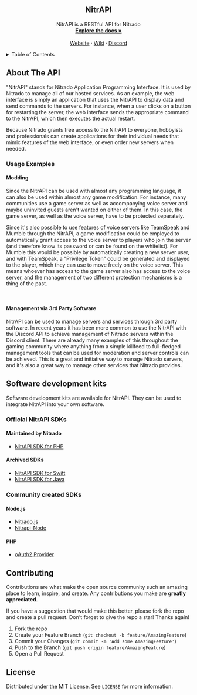 <!--
*** Thanks for checking out the NitrAPI README. If you have a suggestion
*** that would make this better, please fork the repo and create a pull request
*** Don't forget to give the repo a star!
*** Thanks again! Now go create something AMAZING! :D
-->

<br />
<div align="center">
  <h2 align="center">NitrAPI</h2>

  <p align="center">
    NitrAPI is a RESTful API for Nitrado
    <br />
    <a href="https://doc.nitrado.net/"><strong>Explore the docs »</strong></a>
    <br />
    <br />
    <a href="https://server.nitrado.net">Website</a>
    ·
    <a href="https://wiki.nitrado.net/en">Wiki</a>
    ·
    <a href="https://discord.com/invite/nitrado">Discord</a>
  </p>
</div>

<details>
  <summary>Table of Contents</summary>
  <ol>
    <li>
      <a href="#about-the-api">About The API</a>
      <ul>
        <li>
          <a href="#usage-examples">Usage Examples</a>
          <ul>
            <li><a href="#modding">Modding</a></li>
            <li>
              <a href="#management-via-3rd-party-software"
                >Management via 3rd Party Software</a
              >
            </li>
          </ul>
        </li>
      </ul>
    </li>
    <li>
      <a href="#software-development-kits">Software development kits</a>
      <ul>
        <li><a href="#official-nitrapi-sdks">Official NitrAPI SDKs</a></li>
        <li><a href="#community-created-sdks">Community created SDKs</a></li>
      </ul>
    </li>
    <li><a href="#contributing">Contributing</a></li>
    <li><a href="#license">License</a></li>
  </ol>
</details>

## About The API

"NitrAPI" stands for Nitrado Application Programming Interface. It is used by Nitrado to manage all of our hosted services. As an example, the web interface is simply an application that uses the NitrAPI to display data and send commands to the servers. For instance, when a user clicks on a button for restarting the server, the web interface sends the appropriate command to the NitrAPI, which then executes the actual restart.

Because Nitrado grants free access to the NitrAPI to everyone, hobbyists and professionals can create applications for their individual needs that mimic features of the web interface, or even order new servers when needed.

### Usage Examples

#### Modding

Since the NitrAPI can be used with almost any programming language, it can also be used within almost any game modification. For instance, many communities use a game server as well as accompanying voice server and maybe uninvited guests aren't wanted on either of them. In this case, the game server, as well as the voice server, have to be protected separately.

Since it's also possible to use features of voice servers like TeamSpeak and Mumble through the NitrAPI, a game modification could be employed to automatically grant access to the voice server to players who join the server (and therefore know its password or can be found on the whitelist). For Mumble this would be possible by automatically creating a new server user, and with TeamSpeak, a "Privilege Token" could be generated and displayed to the player, which they can use to move freely on the voice server. This means whoever has access to the game server also has access to the voice server, and the management of two different protection mechanisms is a thing of the past.

<br />

#### Management via 3rd Party Software

NitrAPI can be used to manage servers and services through 3rd party software. In recent years it has been more common to use the NitrAPI with the Discord API to achieve management of Nitrado servers within the Discord client. There are already many examples of this throughout the gaming community where anything from a simple killfeed to full-fledged management tools that can be used for moderation and server controls can be achieved. This is a great and initiative way to manage Nitrado servers, and it's also a great way to manage other services that Nitrado provides.

## Software development kits

Software development kits are available for NitrAPI. They can be used to integrate NitrAPI into your own software.

### Official NitrAPI SDKs

#### Maintained by Nitrado

- [NitrAPI SDK for PHP](https://github.com/nitrado/NitrAPI-PHP)

#### Archived SDKs

- [NitrAPI SDK for Swift](https://github.com/nitrado/NitrAPI-Swift)
- [NitrAPI SDK for Java](https://github.com/nitrado/NitrAPI-Java)

### Community created SDKs

#### Node.js

- [Nitrado.js](https://github.com/cainthebest/nitrado.js)
- [Nitrapi-Node](https://github.com/codingnavi/Nitrapi-Node)

#### PHP

- [oAuth2 Provider](https://github.com/ItsMeStevieG/oauth2-nitrado)

## Contributing

Contributions are what make the open source community such an amazing place to learn, inspire, and create. Any contributions you make are **greatly appreciated**.

If you have a suggestion that would make this better, please fork the repo and create a pull request.
Don't forget to give the repo a star! Thanks again!

1. Fork the repo
2. Create your Feature Branch (`git checkout -b feature/AmazingFeature`)
3. Commit your Changes (`git commit -m 'Add some AmazingFeature'`)
4. Push to the Branch (`git push origin feature/AmazingFeature`)
5. Open a Pull Request

## License

Distributed under the MIT License. See [`LICENSE`](https://github.com/nitrado/NitrAPI/blob/master/LICENSE) for more information.
